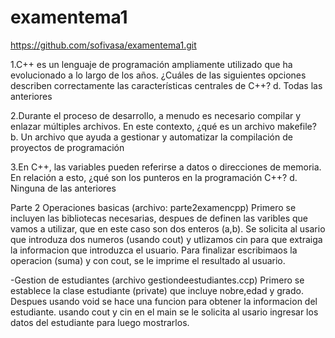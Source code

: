 # examentema1
https://github.com/sofivasa/examentema1.git

1.C++ es un lenguaje de programación ampliamente utilizado que ha evolucionado a lo largo de los años. ¿Cuáles de las siguientes opciones describen correctamente las características centrales de C++?
d. Todas las anteriores

2.Durante el proceso de desarrollo, a menudo es necesario compilar y enlazar múltiples archivos. En este contexto, ¿qué es un archivo makefile?
b. Un archivo que ayuda a gestionar y automatizar la compilación de proyectos de programación

3.En C++, las variables pueden referirse a datos o direcciones de memoria. En relación a esto, ¿qué son los punteros en la programación C++?
d. Ninguna de las anteriores

Parte 2
Operaciones basicas (archivo: parte2examencpp)
Primero se incluyen las bibliotecas necesarias, despues de definen las varibles que vamos a utilizar, que en este caso son dos enteros (a,b). Se solicita al usario que introduza dos numeros (usando cout) y utlizamos cin para que extraiga la informacion que introduzca el usuario. Para finalizar escribimaos la operacion (suma) y con cout, se le imprime el resultado al usuario. 

-Gestion de estudiantes (archivo gestiondeestudiantes.ccp)
Primero se establece la clase estudiante (private) que incluye nobre,edad y grado. Despues usando void se hace una funcion para obtener la informacion del estudiante.  usando cout y cin en el main se le solicita al usario ingresar los datos del estudiante para luego mostrarlos.
